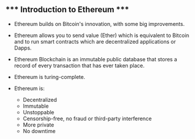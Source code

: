 ##  *** Introduction to Ethereum    ***

* Ethereum builds on Bitcoin's innovation, with some big improvements.

* Ethereum allows you to send value (Ether) which is equivalent to Bitcoin and to run smart contracts which are decentralized applications or Dapps.

* Ethereum Blockchain is an immutable public database that stores a record of every transaction that has ever taken place.

* Ethereum is turing-complete.

* Ethereum is:
    - Decentralized
    - Immutable
    - Unstoppable
    - Censorship-free, no fraud or third-party interference
    - More private
    - No downtime